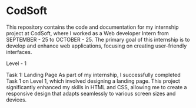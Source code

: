# CodSoft
This repository contains the code and documentation for my internship project at CodSoft, where I worked as a Web developer Intern from SEPTEMBER - 25 to OCTOBER - 25. The primary goal of this internship is to develop and enhance web applications, focusing on creating user-friendly interfaces.

Level - 1

Task 1: Landing Page
As part of my internship, I successfully completed Task 1 on Level 1, which involved designing a landing page. This project significantly enhanced my skills in HTML and CSS, allowing me to create a responsive design that adapts seamlessly to various screen sizes and devices.
